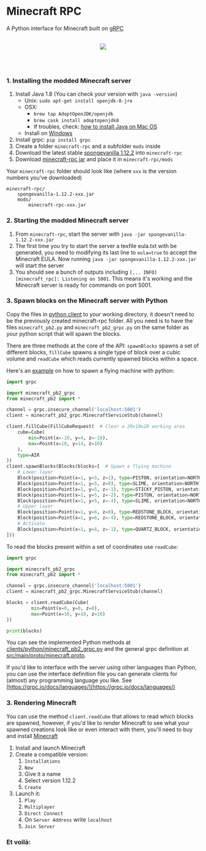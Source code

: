 # Minecraft RPC
A Python interface for Minecraft built on [gRPC](https://grpc.io)   
<br />

<p align="center">
  <img src="example.gif">
</p>  
<br /><br />

### 1. Installing the modded Minecraft server

1. Install Java 1.8 (You can check your version with `java -version`)
   - Unix: `sudo apt-get install openjdk-8-jre`
   - OSX: 
     - `brew tap AdoptOpenJDK/openjdk`
     - `brew cask install adoptopenjdk8`
     - If troubles, check: [how to install Java on Mac OS](https://mkyong.com/java/how-to-install-java-on-mac-osx/) 
   - Install on [Windows](https://www.oracle.com/java/technologies/javase/javase-jdk8-downloads.html) 
2. Install grpc: `pip install grpc`
3. Create a folder `minecraft-rpc` and a subfolder `mods` inside
4. Download the latest stable [spongevanilla 1.12.2](https://www.spongepowered.org/downloads/spongevanilla/stable/1.12.2) into `minecraft-rpc` 
5. Download [minecraft-rpc jar](https://github-production-registry-package-file-4f11e5.s3.amazonaws.com/302583605/03671180-28da-11eb-8e02-5f9855a45829?X-Amz-Algorithm=AWS4-HMAC-SHA256&X-Amz-Credential=AKIAIWNJYAX4CSVEH53A%2F20201203%2Fus-east-1%2Fs3%2Faws4_request&X-Amz-Date=20201203T180007Z&X-Amz-Expires=300&X-Amz-Signature=7f07216d967bb85671d1e6e473309011257c11e758aa579229841f62e9504943&X-Amz-SignedHeaders=host&actor_id=0&key_id=0&repo_id=0&response-content-disposition=filename%3Dminecraft-rpc-0.0.5.jar&response-content-type=application%2Foctet-stream) and place it in `minecraft-rpc/mods`

Your `minecraft-rpc` folder should look like (where `xxx` is the version numbers you've downloaded)
```
minecraft-rpc/
    spongevanilla-1.12.2-xxx.jar
    mods/
        minecraft-rpc-xxx.jar      
```

### 2. Starting the modded Minecraft server

1. From `minecraft-rpc`, start the server with `java -jar spongevanilla-1.12.2-xxx.jar`
2. The first time you try to start the server a texfile eula.txt with be generated, you need to modifying its last line to `eula=true` to accept the Minecraft EULA. Now running `java -jar spongevanilla-1.12.2-xxx.jar` will start the server
3. You should see a bunch of outputs including `[... INFO] [minecraft_rpc]: Listening on 5001`. 
This means it's working and the Minecraft server is ready for commands on port 5001.

### 3. Spawn blocks on the Minecraft server with Python 

Copy the files in [python client](clients/python/) to your working directory, it doesn't need to be the previously created minecraft-rpc folder. 
All you need is to have the files `minecraft_pb2.py` and `minecraft_pb2_grpc.py` on the same folder as your python script that will spawn the blocks.

There are three methods at the core of the API: `spawnBlocks` spawns a set of different blocks,
`fillCube` spawns a single type of block over a cubic volume and `readCube` which reads currently spawned blocks within a space.

Here's an [example](clients/python/example.py) on how to spawn a flying machine with python:

```python
import grpc

import minecraft_pb2_grpc
from minecraft_pb2 import *

channel = grpc.insecure_channel('localhost:5001')
client = minecraft_pb2_grpc.MinecraftServiceStub(channel)

client.fillCube(FillCubeRequest(  # Clear a 20x10x20 working area
    cube=Cube(
        min=Point(x=-10, y=4, z=-10),
        max=Point(x=10, y=14, z=10)
    ),
    type=AIR
))
client.spawnBlocks(Blocks(blocks=[  # Spawn a flying machine
    # Lower layer
    Block(position=Point(x=1, y=5, z=1), type=PISTON, orientation=NORTH),
    Block(position=Point(x=1, y=5, z=0), type=SLIME, orientation=NORTH),
    Block(position=Point(x=1, y=5, z=-1), type=STICKY_PISTON, orientation=SOUTH),
    Block(position=Point(x=1, y=5, z=-2), type=PISTON, orientation=NORTH),
    Block(position=Point(x=1, y=5, z=-4), type=SLIME, orientation=NORTH),
    # Upper layer
    Block(position=Point(x=1, y=6, z=0), type=REDSTONE_BLOCK, orientation=NORTH),
    Block(position=Point(x=1, y=6, z=-4), type=REDSTONE_BLOCK, orientation=NORTH),
    # Activate
    Block(position=Point(x=1, y=6, z=-1), type=QUARTZ_BLOCK, orientation=NORTH),
]))
```

To read the blocks present within a set of coordinates use `readCube`:

```python
import grpc

import minecraft_pb2_grpc
from minecraft_pb2 import *

channel = grpc.insecure_channel('localhost:5001')
client = minecraft_pb2_grpc.MinecraftServiceStub(channel)

blocks = client.readCube(Cube(
         min=Point(x=0, y=0, z=0),
         max=Point(x=10, y=10, z=10)
))

print(blocks)
```



You can see the implemented Python methods at [clients/python/minecraft_pb2_grpc.py](clients/python/minecraft_pb2_grpc.py) and the general grpc definition at [src/main/proto/minecraft.proto](src/main/proto/minecraft.proto).

If you'd like to interface with the server using other languages than Python, you can use the interface definition file you can generate clients for (almost) any programming language you like. See [https://grpc.io/docs/languages/](https://grpc.io/docs/languages/)

### 3. Rendering Minecraft

You can use the method `client.readCube` that allows to read which blocks are spawned, however, if you'd like to render Minecraft to see what your spawned creations look like or even interact with them, you'll need to buy and install [Minecraft](https://www.minecraft.net)

1. Install and launch Minecraft
2. Create a compatible version:
   1. `Installations` 
   2. `New`
   3. Give it a name
   4. Select version 1.12.2 
   5. `Create`
3. Launch it:
   1. `Play`
   2. `Multiplayer`
   3. `Direct Connect`
   4. On `Server Address` write `localhost` 
   5. `Join Server`


### Et voilà:

